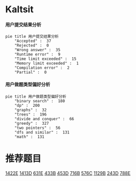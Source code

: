 # Kaltsit

<!-- tabs:start -->



#### **用户提交结果分析**

```mermaid
pie title 用户提交结果分析
    "Accepted" :  37
    "Rejected" :  0
    "Wrong answer" :  35
    "Runtime error" :  9
    "Time limit exceeded" :  15
    "Memory limit exceeded" :  1
    "Compilation error" :  2
    "Partial" :  0
```

#### **用户做题类型偏好分析**

```mermaid
pie title 用户做题类型偏好分析
    "binary search" :  180
    "dp" :  200
    "graphs" :  32
    "trees" :  196
    "divide and conquer" :  66
    "greedy" :  327
    "two pointers" :  56
    "dfs and similar" :  131
    "math" :  131
```



<!-- tabs:end -->
# 推荐题目
[1422E](https://codeforces.com/contest/1422/problem/E)
[1413D](https://codeforces.com/contest/1413/problem/D)
[631E](https://codeforces.com/contest/631/problem/E)
[433B](https://codeforces.com/contest/433/problem/B)
[453D](https://codeforces.com/contest/453/problem/D)
[716B](https://codeforces.com/contest/716/problem/B)
[576C](https://codeforces.com/contest/576/problem/C)
[1129B](https://codeforces.com/contest/1129/problem/B)
[243D](https://codeforces.com/contest/243/problem/D)
[788E](https://codeforces.com/contest/788/problem/E)
